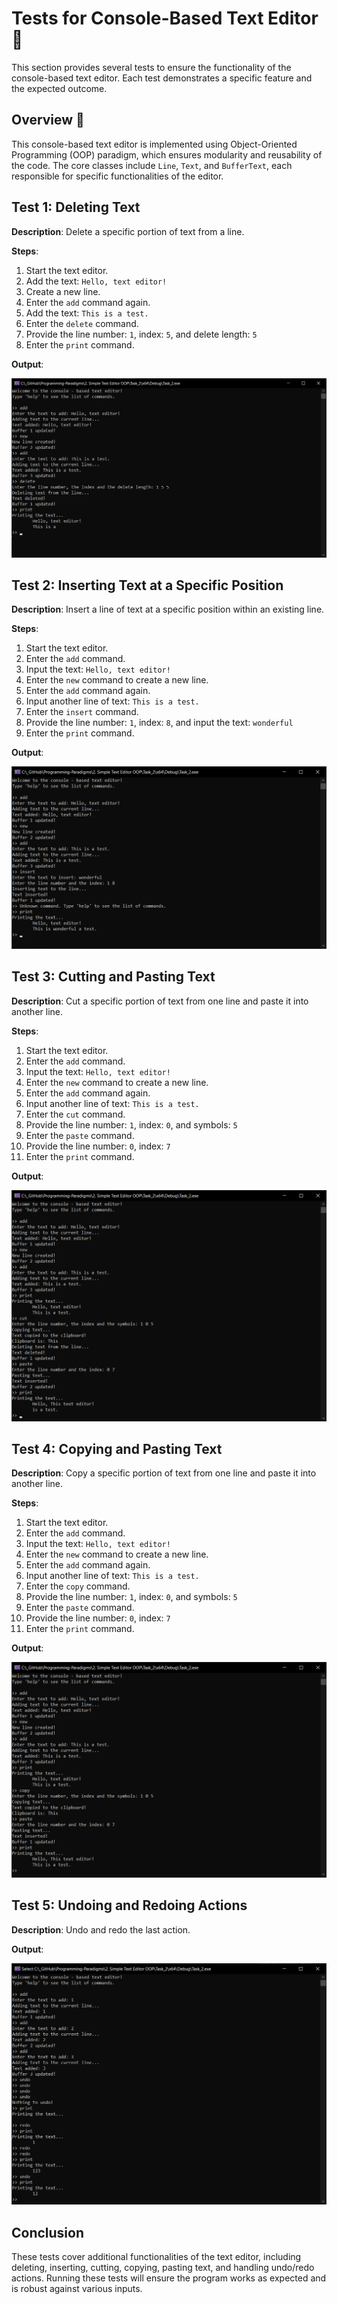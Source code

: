 
# Tests for Console-Based Text Editor 👾

This section provides several tests to ensure the functionality of the console-based text editor. Each test demonstrates a specific feature and the expected outcome.

## Overview 👀

This console-based text editor is implemented using Object-Oriented Programming (OOP) paradigm, which ensures modularity and reusability of the code. The core classes include `Line`, `Text`, and `BufferText`, each responsible for specific functionalities of the editor.

## Test 1: Deleting Text

**Description**: Delete a specific portion of text from a line.

**Steps**:
1. Start the text editor.
2. Add the text: `Hello, text editor!`
3. Create a new line.
4. Enter the `add` command again.
5. Add the text: `This is a test.`
6. Enter the `delete` command.
7. Provide the line number: `1`, index: `5`, and delete length: `5`
8. Enter the `print` command.

**Output**:

![first](first.png)

## Test 2: Inserting Text at a Specific Position

**Description**: Insert a line of text at a specific position within an existing line.

**Steps**:
1. Start the text editor.
2. Enter the `add` command.
3. Input the text: `Hello, text editor!`
4. Enter the `new` command to create a new line.
5. Enter the `add` command again.
6. Input another line of text: `This is a test.`
7. Enter the `insert` command.
8. Provide the line number: `1`, index: `8`, and input the text: `wonderful `
9. Enter the `print` command.

**Output**:

![img_2.png](second.png)

## Test 3: Cutting and Pasting Text

**Description**: Cut a specific portion of text from one line and paste it into another line.

**Steps**:
1. Start the text editor.
2. Enter the `add` command.
3. Input the text: `Hello, text editor!`
4. Enter the `new` command to create a new line.
5. Enter the `add` command again.
6. Input another line of text: `This is a test.`
7. Enter the `cut` command.
8. Provide the line number: `1`, index: `0`, and symbols: `5`
9. Enter the `paste` command.
10. Provide the line number: `0`, index: `7`
11. Enter the `print` command.

**Output**:

![img_3.png](third.png)

## Test 4: Copying and Pasting Text

**Description**: Copy a specific portion of text from one line and paste it into another line.

**Steps**:
1. Start the text editor.
2. Enter the `add` command.
3. Input the text: `Hello, text editor!`
4. Enter the `new` command to create a new line.
5. Enter the `add` command again.
6. Input another line of text: `This is a test.`
7. Enter the `copy` command.
8. Provide the line number: `1`, index: `0`, and symbols: `5`
9. Enter the `paste` command.
10. Provide the line number: `0`, index: `7`
11. Enter the `print` command.

**Output**:

![img_4.png](fourth.png)

## Test 5: Undoing and Redoing Actions

**Description**: Undo and redo the last action.

**Output**:

![img_5.png](fifth.png)

## Conclusion

These tests cover additional functionalities of the text editor, including deleting, inserting, cutting, copying, pasting text, and handling undo/redo actions. Running these tests will ensure the program works as expected and is robust against various inputs.
